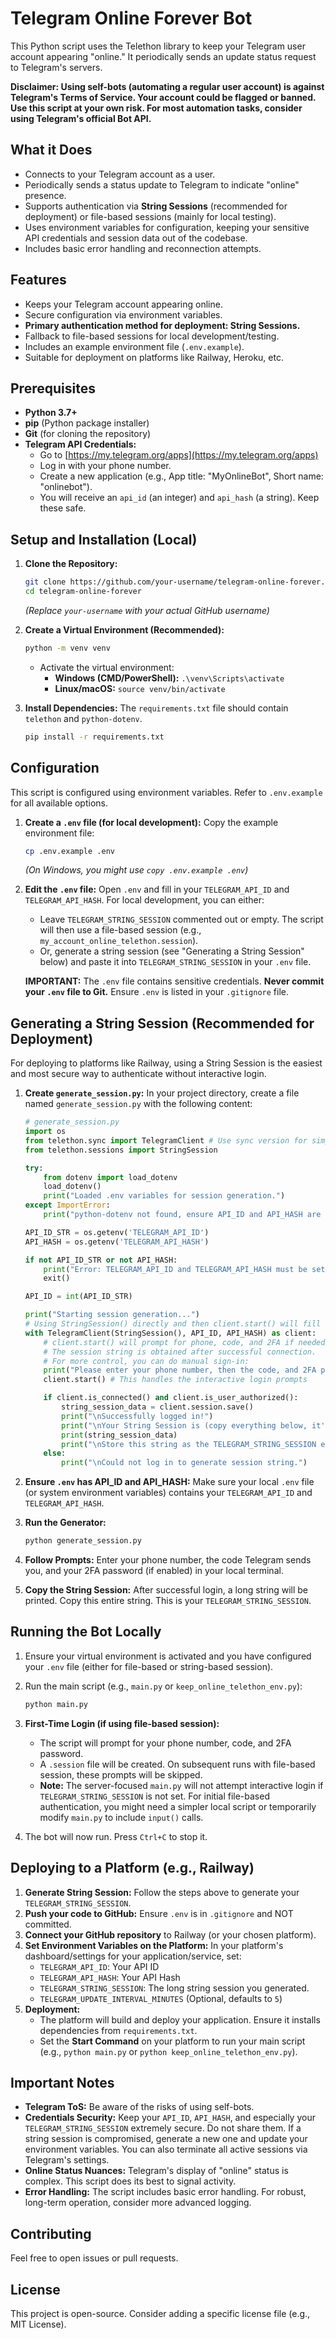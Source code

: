 # Telegram Online Forever Bot

This Python script uses the Telethon library to keep your Telegram user account appearing "online." It periodically sends an update status request to Telegram's servers.

**Disclaimer: Using self-bots (automating a regular user account) is against Telegram's Terms of Service. Your account could be flagged or banned. Use this script at your own risk. For most automation tasks, consider using Telegram's official Bot API.**

## What it Does

*   Connects to your Telegram account as a user.
*   Periodically sends a status update to Telegram to indicate "online" presence.
*   Supports authentication via **String Sessions** (recommended for deployment) or file-based sessions (mainly for local testing).
*   Uses environment variables for configuration, keeping your sensitive API credentials and session data out of the codebase.
*   Includes basic error handling and reconnection attempts.

## Features

*   Keeps your Telegram account appearing online.
*   Secure configuration via environment variables.
*   **Primary authentication method for deployment: String Sessions.**
*   Fallback to file-based sessions for local development/testing.
*   Includes an example environment file (`.env.example`).
*   Suitable for deployment on platforms like Railway, Heroku, etc.

## Prerequisites

*   **Python 3.7+**
*   **pip** (Python package installer)
*   **Git** (for cloning the repository)
*   **Telegram API Credentials:**
    *   Go to [https://my.telegram.org/apps](https://my.telegram.org/apps)
    *   Log in with your phone number.
    *   Create a new application (e.g., App title: "MyOnlineBot", Short name: "onlinebot").
    *   You will receive an `api_id` (an integer) and `api_hash` (a string). Keep these safe.

## Setup and Installation (Local)

1.  **Clone the Repository:**
    ```bash
    git clone https://github.com/your-username/telegram-online-forever.git
    cd telegram-online-forever
    ```
    *(Replace `your-username` with your actual GitHub username)*

2.  **Create a Virtual Environment (Recommended):**
    ```bash
    python -m venv venv
    ```
    *   Activate the virtual environment:
        *   **Windows (CMD/PowerShell):** `.\venv\Scripts\activate`
        *   **Linux/macOS:** `source venv/bin/activate`

3.  **Install Dependencies:**
    The `requirements.txt` file should contain `telethon` and `python-dotenv`.
    ```bash
    pip install -r requirements.txt
    ```

## Configuration

This script is configured using environment variables. Refer to `.env.example` for all available options.

1.  **Create a `.env` file (for local development):**
    Copy the example environment file:
    ```bash
    cp .env.example .env
    ```
    *(On Windows, you might use `copy .env.example .env`)*

2.  **Edit the `.env` file:**
    Open `.env` and fill in your `TELEGRAM_API_ID` and `TELEGRAM_API_HASH`.
    For local development, you can either:
    *   Leave `TELEGRAM_STRING_SESSION` commented out or empty. The script will then use a file-based session (e.g., `my_account_online_telethon.session`).
    *   Or, generate a string session (see "Generating a String Session" below) and paste it into `TELEGRAM_STRING_SESSION` in your `.env` file.

    **IMPORTANT:** The `.env` file contains sensitive credentials. **Never commit your `.env` file to Git.** Ensure `.env` is listed in your `.gitignore` file.

## Generating a String Session (Recommended for Deployment)

For deploying to platforms like Railway, using a String Session is the easiest and most secure way to authenticate without interactive login.

1.  **Create `generate_session.py`:**
    In your project directory, create a file named `generate_session.py` with the following content:
    ```python
    # generate_session.py
    import os
    from telethon.sync import TelegramClient # Use sync version for simple script
    from telethon.sessions import StringSession

    try:
        from dotenv import load_dotenv
        load_dotenv()
        print("Loaded .env variables for session generation.")
    except ImportError:
        print("python-dotenv not found, ensure API_ID and API_HASH are system env vars or hardcoded.")

    API_ID_STR = os.getenv('TELEGRAM_API_ID')
    API_HASH = os.getenv('TELEGRAM_API_HASH')

    if not API_ID_STR or not API_HASH:
        print("Error: TELEGRAM_API_ID and TELEGRAM_API_HASH must be set in .env or as environment variables.")
        exit()
    
    API_ID = int(API_ID_STR)

    print("Starting session generation...")
    # Using StringSession() directly and then client.start() will fill it.
    with TelegramClient(StringSession(), API_ID, API_HASH) as client:
        # client.start() will prompt for phone, code, and 2FA if needed.
        # The session string is obtained after successful connection.
        # For more control, you can do manual sign-in:
        print("Please enter your phone number, then the code, and 2FA password if prompted.")
        client.start() # This handles the interactive login prompts

        if client.is_connected() and client.is_user_authorized():
            string_session_data = client.session.save()
            print("\nSuccessfully logged in!")
            print("\nYour String Session is (copy everything below, it's one long line):\n")
            print(string_session_data)
            print("\nStore this string as the TELEGRAM_STRING_SESSION environment variable on your deployment platform (e.g., Railway).")
        else:
            print("\nCould not log in to generate session string.")
    ```

2.  **Ensure `.env` has API_ID and API_HASH:** Make sure your local `.env` file (or system environment variables) contains your `TELEGRAM_API_ID` and `TELEGRAM_API_HASH`.
3.  **Run the Generator:**
    ```bash
    python generate_session.py
    ```
4.  **Follow Prompts:** Enter your phone number, the code Telegram sends you, and your 2FA password (if enabled) in your local terminal.
5.  **Copy the String Session:** After successful login, a long string will be printed. Copy this entire string. This is your `TELEGRAM_STRING_SESSION`.

## Running the Bot Locally

1.  Ensure your virtual environment is activated and you have configured your `.env` file (either for file-based or string-based session).
2.  Run the main script (e.g., `main.py` or `keep_online_telethon_env.py`):
    ```bash
    python main.py
    ```
3.  **First-Time Login (if using file-based session):**
    *   The script will prompt for your phone number, code, and 2FA password.
    *   A `.session` file will be created. On subsequent runs with file-based session, these prompts will be skipped.
    *   **Note:** The server-focused `main.py` will not attempt interactive login if `TELEGRAM_STRING_SESSION` is not set. For initial file-based authentication, you might need a simpler local script or temporarily modify `main.py` to include `input()` calls.

4.  The bot will now run. Press `Ctrl+C` to stop it.

## Deploying to a Platform (e.g., Railway)

1.  **Generate String Session:** Follow the steps above to generate your `TELEGRAM_STRING_SESSION`.
2.  **Push your code to GitHub:** Ensure `.env` is in `.gitignore` and NOT committed.
3.  **Connect your GitHub repository** to Railway (or your chosen platform).
4.  **Set Environment Variables on the Platform:**
    In your platform's dashboard/settings for your application/service, set:
    *   `TELEGRAM_API_ID`: Your API ID
    *   `TELEGRAM_API_HASH`: Your API Hash
    *   `TELEGRAM_STRING_SESSION`: The long string session you generated.
    *   `TELEGRAM_UPDATE_INTERVAL_MINUTES` (Optional, defaults to `5`)
5.  **Deployment:**
    *   The platform will build and deploy your application. Ensure it installs dependencies from `requirements.txt`.
    *   Set the **Start Command** on your platform to run your main script (e.g., `python main.py` or `python keep_online_telethon_env.py`).

## Important Notes

*   **Telegram ToS:** Be aware of the risks of using self-bots.
*   **Credentials Security:** Keep your `API_ID`, `API_HASH`, and especially your `TELEGRAM_STRING_SESSION` extremely secure. Do not share them. If a string session is compromised, generate a new one and update your environment variables. You can also terminate all active sessions via Telegram's settings.
*   **Online Status Nuances:** Telegram's display of "online" status is complex. This script does its best to signal activity.
*   **Error Handling:** The script includes basic error handling. For robust, long-term operation, consider more advanced logging.

## Contributing

Feel free to open issues or pull requests.

## License

This project is open-source. Consider adding a specific license file (e.g., MIT License).